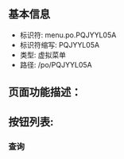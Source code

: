 
## 基本信息

- 标识符: menu.po.PQJYYL05A
- 标识符缩写: PQJYYL05A
- 类型: 虚拟菜单
- 路径: /po/PQJYYL05A

## 页面功能描述：





## 按钮列表:


### 查询


